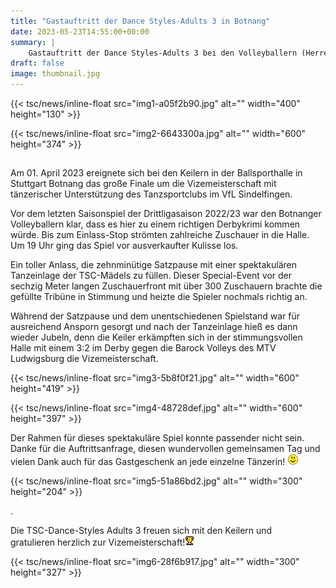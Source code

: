 ```yaml
---
title: "Gastauftritt der Dance Styles-Adults 3 in Botnang"
date: 2023-05-23T14:55:00+00:00
summary: |
    Gastauftritt der Dance Styles-Adults 3 bei den Volleyballern (Herren 1) des ASV Botnang – 3. Liga Süd.Das große Finale um die Vizemeisterschaft 2022/23.
draft: false
image: thumbnail.jpg
---
```


{{< tsc/news/inline-float src="img1-a05f2b90.jpg" alt="" width="400" height="130" >}}

{{< tsc/news/inline-float src="img2-6643300a.jpg" alt="" width="600" height="374" >}}

## 

  
Am 01. April 2023 ereignete sich bei den Keilern in der Ballsporthalle in Stuttgart Botnang das große Finale um die Vizemeisterschaft mit tänzerischer Unterstützung des Tanzsportclubs im VfL Sindelfingen.

Vor dem letzten Saisonspiel der Drittligasaison 2022/23 war den Botnanger Volleyballern klar, dass es hier zu einem richtigen Derbykrimi kommen würde. Bis zum Einlass-Stop strömten zahlreiche Zuschauer in die Halle. Um 19 Uhr ging das Spiel vor ausverkaufter Kulisse los.

Ein toller Anlass, die zehnminütige Satzpause mit einer spektakulären Tanzeinlage der TSC-Mädels zu füllen. Dieser Special-Event vor der sechzig Meter langen Zuschauerfront mit über 300 Zuschauern brachte die gefüllte Tribüne in Stimmung und heizte die Spieler nochmals richtig an.

Während der Satzpause und dem unentschiedenen Spielstand war für ausreichend Ansporn gesorgt und nach der Tanzeinlage hieß es dann wieder Jubeln, denn die Keiler erkämpften sich in der stimmungsvollen Halle mit einem 3:2 im Derby gegen die Barock Volleys des MTV Ludwigsburg die Vizemeisterschaft.

{{< tsc/news/inline-float src="img3-5b8f0f21.jpg" alt="" width="600" height="419" >}}

{{< tsc/news/inline-float src="img4-48728def.jpg" alt="" width="600" height="397" >}}

Der Rahmen für dieses spektakuläre Spiel konnte passender nicht sein.   
Danke für die Auftrittsanfrage, diesen wundervollen gemeinsamen Tag und vielen Dank auch für das Gastgeschenk an jede einzelne Tänzerin! ![](smiley-smile.gif)

{{< tsc/news/inline-float src="img5-51a86bd2.jpg" alt="" width="300" height="204" >}}

.

Die TSC-Dance-Styles Adults 3 freuen sich mit den Keilern und   
gratulieren herzlich zur Vizemeisterschaft!![](Pokal16.jpg)

{{< tsc/news/inline-float src="img6-28f6b917.jpg" alt="" width="300" height="327" >}}


